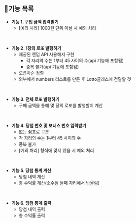 ## 📑기능 목록
+ **기능 1. 구입 금액 입력받기**
  - [예외 처리] 1000원 단위 아닐 시 예외 처리

<br> 

+ **기능 2. 1장의 로또 발행하기**
    - 제공된 랜덤 API 사용해서 구현
      - 각 자리의 수는 1부터 45 사이의 수(api 기능에 포함됨)
      - 중복 불가(api 기능에 포함됨)
    - 오름차순 정렬
    - 외부에서 numbers 리스트를 만든 후 Lotto클래스에 전달할 것

<br>

+ **기능 3. 전체 로또 발행하기**
  - 구매 금액을 통해 몇 장의 로또를 발행할지 계산

<br>

+ **기능 4. 당첨 번호 및 보너스 번호 입력받기**
    - 없는 쉼표로 구분
    - 각 자리의 수는 1부터 45 사이의 수
    - 중복 불가
    - [예외 처리] 형식에 맞지 않을 시 예외 처리

<br>

+ **기능 5. 당첨 통계 계산**
    - 당첨 내역 계산
    - 총 수익률 계산(소수점 둘째 자리에서 반올림)

<br>

+ **기능 6. 당첨 통계 출력**
    - 당첨 내역 출력
    - 총 수익률 출력

